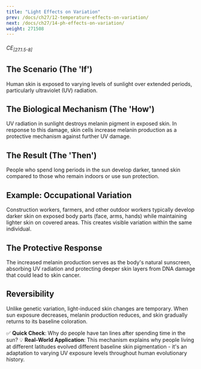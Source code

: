 ```yaml
---
title: "Light Effects on Variation"
prev: /docs/ch27/12-temperature-effects-on-variation/
next: /docs/ch27/14-ph-effects-on-variation/
weight: 271508
---
```


###### CE<sub>[27.1.5-8]</sub>

## The Scenario (The 'If')
Human skin is exposed to varying levels of sunlight over extended periods, particularly ultraviolet (UV) radiation.

## The Biological Mechanism (The 'How')
UV radiation in sunlight destroys melanin pigment in exposed skin. In response to this damage, skin cells increase melanin production as a protective mechanism against further UV damage.

## The Result (The 'Then')
People who spend long periods in the sun develop darker, tanned skin compared to those who remain indoors or use sun protection.

## Example: Occupational Variation
Construction workers, farmers, and other outdoor workers typically develop darker skin on exposed body parts (face, arms, hands) while maintaining lighter skin on covered areas. This creates visible variation within the same individual.

## The Protective Response
The increased melanin production serves as the body's natural sunscreen, absorbing UV radiation and protecting deeper skin layers from DNA damage that could lead to skin cancer.

## Reversibility
Unlike genetic variation, light-induced skin changes are temporary. When sun exposure decreases, melanin production reduces, and skin gradually returns to its baseline coloration.

✅ **Quick Check**: Why do people have tan lines after spending time in the sun?
💡 **Real-World Application**: This mechanism explains why people living at different latitudes evolved different baseline skin pigmentation - it's an adaptation to varying UV exposure levels throughout human evolutionary history.